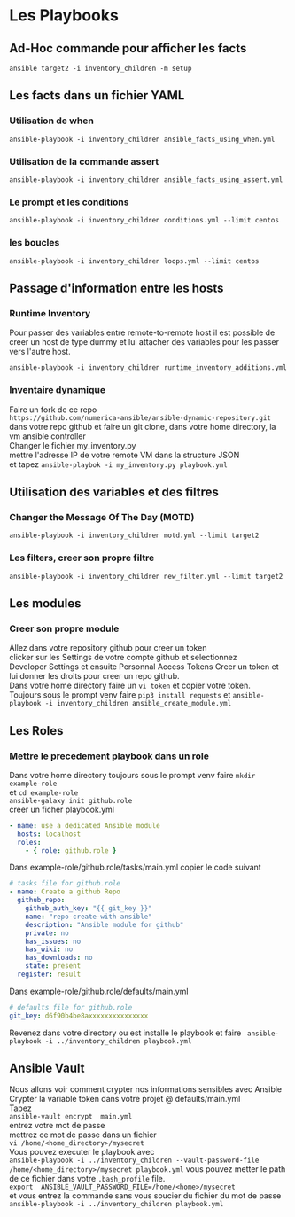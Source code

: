 # Les Playbooks

## Ad-Hoc commande pour afficher les facts 
```ansible target2 -i inventory_children -m setup```

## Les facts dans un fichier YAML
### Utilisation de when 
```ansible-playbook -i inventory_children ansible_facts_using_when.yml```
### Utilisation de la commande assert 
```ansible-playbook -i inventory_children ansible_facts_using_assert.yml```  

### Le prompt et les conditions
```ansible-playbook -i inventory_children conditions.yml --limit centos```

### les boucles
```ansible-playbook -i inventory_children loops.yml --limit centos```

## Passage d'information entre les hosts
### Runtime Inventory 
Pour passer des variables entre remote-to-remote host il est possible
de creer un host de type dummy et lui attacher des variables pour les passer 
vers l'autre host.

```ansible-playbook -i inventory_children runtime_inventory_additions.yml```

### Inventaire dynamique
Faire un fork de ce repo  
```https://github.com/numerica-ansible/ansible-dynamic-repository.git```
dans votre repo github
et faire un git clone, dans votre home directory,  la vm ansible controller   
Changer le fichier my_inventory.py   
mettre l'adresse IP de votre remote VM dans la structure JSON   
et  tapez
```ansible-playbok -i my_inventory.py playbook.yml```


## Utilisation des variables et des filtres 

### Changer the Message Of The Day (MOTD) 
```ansible-playbook -i inventory_children motd.yml --limit target2```

### Les filters, creer son propre filtre 
```ansible-playbook -i inventory_children new_filter.yml --limit target2```

## Les modules
### Creer son propre module 
Allez dans votre repository github pour creer un token   
clicker sur les Settings de votre compte github et selectionnez  
Developer Settings et ensuite Personnal Access Tokens 
Creer un token et lui donner les droits pour creer un repo github.  
Dans votre home directory faire un ```vi token``` et copier votre
token.  
Toujours sous le prompt venv
faire ```pip3 install requests``` et 
```ansible-playbook -i inventory_children ansible_create_module.yml```
## Les Roles

### Mettre le precedement playbook dans un role 
Dans votre home directory toujours sous le prompt venv
faire ```mkdir example-role```  
et ```cd example-role```  
```ansible-galaxy init github.role```  
creer un ficher playbook.yml    
```yaml
- name: use a dedicated Ansible module
  hosts: localhost
  roles:
    - { role: github.role }
```
Dans example-role/github.role/tasks/main.yml 
copier le code suivant
```yaml
# tasks file for github.role
- name: Create a github Repo
  github_repo:
    github_auth_key: "{{ git_key }}"
    name: "repo-create-with-ansible"
    description: "Ansible module for github"
    private: no
    has_issues: no
    has_wiki: no
    has_downloads: no
    state: present
  register: result
```
Dans  example-role/github.role/defaults/main.yml
```yaml
# defaults file for github.role
git_key: d6f90b4be8axxxxxxxxxxxxxxx
```
Revenez dans votre directory ou est installe le playbook et faire
``` ansible-playbook -i ../inventory_children playbook.yml```

## Ansible Vault
Nous allons voir comment crypter nos informations sensibles avec Ansible
Crypter la variable token dans votre projet @ defaults/main.yml  
Tapez  
```ansible-vault encrypt  main.yml```   
entrez votre mot de passe   
mettrez ce mot de passe dans un fichier  
```vi /home/<home_directory>/mysecret```   
Vous pouvez executer le playbook avec   
```ansible-playbook -i ../inventory_children --vault-password-file /home/<home_directory>/mysecret playbook.yml``` 
vous pouvez metter le path de ce fichier dans votre ```.bash_profile``` file.  
```export  ANSIBLE_VAULT_PASSWORD_FILE=/home/<home>/mysecret```      
et vous entrez la commande sans vous soucier du fichier du mot de passe  
```ansible-playbook -i ../inventory_children playbook.yml``` 

















































